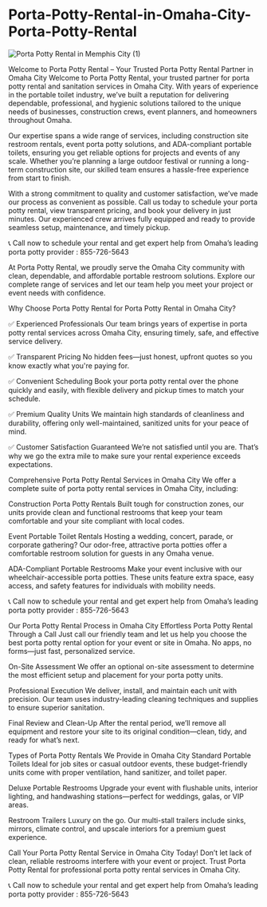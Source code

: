 # Porta-Potty-Rental-in-Omaha-City-Porta-Potty-Rental

![Porta Potty Rental in Memphis City (1)](https://github.com/user-attachments/assets/341eddb5-ce10-4856-a7bc-1a7d04d9adec)


Welcome to Porta Potty Rental – Your Trusted Porta Potty Rental Partner in Omaha City
Welcome to Porta Potty Rental, your trusted partner for porta potty rental and sanitation services in Omaha City. With years of experience in the portable toilet industry, we’ve built a reputation for delivering dependable, professional, and hygienic solutions tailored to the unique needs of businesses, construction crews, event planners, and homeowners throughout Omaha.

Our expertise spans a wide range of services, including construction site restroom rentals, event porta potty solutions, and ADA-compliant portable toilets, ensuring you get reliable options for projects and events of any scale. Whether you’re planning a large outdoor festival or running a long-term construction site, our skilled team ensures a hassle-free experience from start to finish.

With a strong commitment to quality and customer satisfaction, we’ve made our process as convenient as possible. Call us today to schedule your porta potty rental, view transparent pricing, and book your delivery in just minutes. Our experienced crew arrives fully equipped and ready to provide seamless setup, maintenance, and timely pickup.

📞 Call now to schedule your rental and get expert help from Omaha’s leading porta potty provider :  855-726-5643

At Porta Potty Rental, we proudly serve the Omaha City community with clean, dependable, and affordable portable restroom solutions. Explore our complete range of services and let our team help you meet your project or event needs with confidence.

Why Choose Porta Potty Rental for Porta Potty Rental in Omaha City?

✅ Experienced Professionals
Our team brings years of expertise in porta potty rental services across Omaha City, ensuring timely, safe, and effective service delivery.

✅ Transparent Pricing
No hidden fees—just honest, upfront quotes so you know exactly what you're paying for.

✅ Convenient Scheduling
Book your porta potty rental over the phone quickly and easily, with flexible delivery and pickup times to match your schedule.

✅ Premium Quality Units
We maintain high standards of cleanliness and durability, offering only well-maintained, sanitized units for your peace of mind.

✅ Customer Satisfaction Guaranteed
We’re not satisfied until you are. That’s why we go the extra mile to make sure your rental experience exceeds expectations.

Comprehensive Porta Potty Rental Services in Omaha City
We offer a complete suite of porta potty rental services in Omaha City, including:

Construction Porta Potty Rentals
Built tough for construction zones, our units provide clean and functional restrooms that keep your team comfortable and your site compliant with local codes.

Event Portable Toilet Rentals
Hosting a wedding, concert, parade, or corporate gathering? Our odor-free, attractive porta potties offer a comfortable restroom solution for guests in any Omaha venue.

ADA-Compliant Portable Restrooms
Make your event inclusive with our wheelchair-accessible porta potties. These units feature extra space, easy access, and safety features for individuals with mobility needs.

📞 Call now to schedule your rental and get expert help from Omaha’s leading porta potty provider :  855-726-5643

Our Porta Potty Rental Process in Omaha City
Effortless Porta Potty Rental Through a Call
Just call our friendly team and let us help you choose the best porta potty rental option for your event or site in Omaha. No apps, no forms—just fast, personalized service.

On-Site Assessment
We offer an optional on-site assessment to determine the most efficient setup and placement for your porta potty units.

Professional Execution
We deliver, install, and maintain each unit with precision. Our team uses industry-leading cleaning techniques and supplies to ensure superior sanitation.

Final Review and Clean-Up
After the rental period, we’ll remove all equipment and restore your site to its original condition—clean, tidy, and ready for what’s next.

Types of Porta Potty Rentals We Provide in Omaha City
Standard Portable Toilets
Ideal for job sites or casual outdoor events, these budget-friendly units come with proper ventilation, hand sanitizer, and toilet paper.

Deluxe Portable Restrooms
Upgrade your event with flushable units, interior lighting, and handwashing stations—perfect for weddings, galas, or VIP areas.

Restroom Trailers
Luxury on the go. Our multi-stall trailers include sinks, mirrors, climate control, and upscale interiors for a premium guest experience.

Call Your Porta Potty Rental Service in Omaha City Today!
Don’t let lack of clean, reliable restrooms interfere with your event or project. Trust Porta Potty Rental for professional porta potty rental services in Omaha City.

📞 Call now to schedule your rental and get expert help from Omaha’s leading porta potty provider :  855-726-5643

